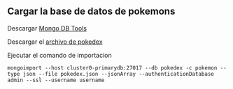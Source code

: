 ## Cargar la base de datos de pokemons
Descargar [Mongo DB Tools](https://www.mongodb.com/try/download/database-tools)

Descargar el [archivo de pokedex](pokedex.json) 

Ejecutar el comando de importacion

```
mongoimport --host cluster0-primarydb:27017 --db pokedex -c pokemon --type json --file pokedex.json --jsonArray --authenticationDatabase admin --ssl --username username
```
